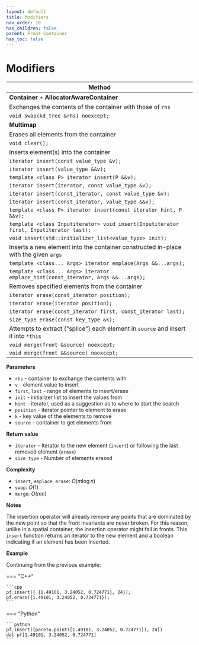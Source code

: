 ```yaml
---
layout: default
title: Modifiers
nav_order: 10
has_children: false
parent: Front Container
has_toc: false
---
```

# Modifiers

| Method                                                       |
| ------------------------------------------------------------ |
| **Container** + **AllocatorAwareContainer**                  |
| Exchanges the contents of the container with those of `rhs`  |
| `void swap(kd_tree &rhs) noexcept;`                          |
| **Multimap**                                                 |
| Erases all elements from the container                       |
| `void clear();`                                              |
| Inserts element(s) into the container                        |
| `iterator insert(const value_type &v);`                      |
| `iterator insert(value_type &&v);`                           |
| `template <class P> iterator insert(P &&v);`                 |
| `iterator insert(iterator, const value_type &v);`            |
| `iterator insert(const_iterator, const value_type &v);`      |
| `iterator insert(const_iterator, value_type &&v);`           |
| `template <class P> iterator insert(const_iterator hint, P &&v);` |
| `template <class Inputiterator> void insert(Inputiterator first, Inputiterator last);` |
| `void insert(std::initializer_list<value_type> init);`       |
| Inserts a new element into the container constructed in-place with the given `args` |
| `template <class... Args> iterator emplace(Args &&...args);` |
| `template <class... Args> iterator emplace_hint(const_iterator, Args &&...args);` |
| Removes specified elements from the container                |
| `iterator erase(const_iterator position);`                   |
| `iterator erase(iterator position);`                         |
| `iterator erase(const_iterator first, const_iterator last);` |
| `size_type erase(const key_type &k);`                        |
| Attempts to extract ("splice") each element in `source` and insert it into `*this` |
| `void merge(front &source) noexcept;`                      |
| `void merge(front &&source) noexcept;`                      |

**Parameters**

* `rhs` - container to exchange the contents with
* `v` - element value to insert
* `first`, `last` - range of elements to insert/erase
* `init` - initializer list to insert the values from
* `hint` - iterator, used as a suggestion as to where to start the search
* `position` - iterator pointer to element to erase
* `k` - key value of the elements to remove
* `source` - container to get elements from

**Return value**

* `iterator` - Iterator to the new element (`insert`) or following the last removed element (`erase`)
* `size_type` - Number of elements erased

**Complexity**

* `insert`, `emplace`,  `erase`: $O(m \log n)$
* `swap`: $O(1)$
* `merge`: $O(mn)$

**Notes**

The insertion operator will already remove any points that are dominated by the new point so that the front invariants are never broken. For this reason, unlike in a spatial container, the insertion operator might fail in fronts. This `insert` function returns an iterator to the new element and a boolean indicating if an element has been inserted. 

**Example**

Continuing from the previous example:

=== "C++"

    ```cpp
    pf.insert({ {1.49101, 3.24052, 0.724771}, 24});
    pf.erase({1.49101, 3.24052, 0.724771});
    ```

=== "Python"

    ```python
    pf.insert([pareto.point([1.49101, 3.24052, 0.724771]), 24])
    del pf[1.49101, 3.24052, 0.724771]
    ```



<!-- Generated with mdsplit: https://github.com/alandefreitas/mdsplit -->
